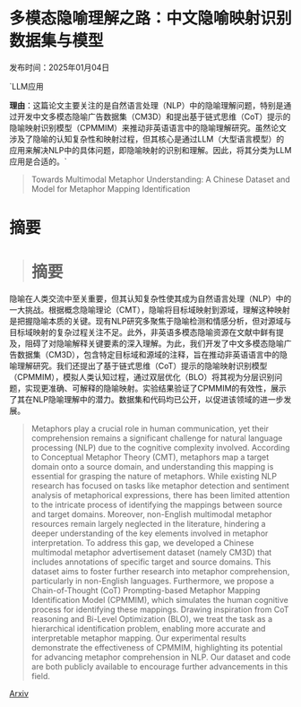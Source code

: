 # 多模态隐喻理解之路：中文隐喻映射识别数据集与模型

发布时间：2025年01月04日

`LLM应用

**理由**：这篇论文主要关注的是自然语言处理（NLP）中的隐喻理解问题，特别是通过开发中文多模态隐喻广告数据集（CM3D）和提出基于链式思维（CoT）提示的隐喻映射识别模型（CPMMIM）来推动非英语语言中的隐喻理解研究。虽然论文涉及了隐喻的认知复杂性和映射过程，但其核心是通过LLM（大型语言模型）的应用来解决NLP中的具体问题，即隐喻映射的识别和理解。因此，将其分类为LLM应用是合适的。`

> Towards Multimodal Metaphor Understanding: A Chinese Dataset and Model for Metaphor Mapping Identification

# 摘要

> # 摘要
隐喻在人类交流中至关重要，但其认知复杂性使其成为自然语言处理（NLP）中的一大挑战。根据概念隐喻理论（CMT），隐喻将目标域映射到源域，理解这种映射是把握隐喻本质的关键。现有NLP研究多聚焦于隐喻检测和情感分析，但对源域与目标域映射的复杂过程关注不足。此外，非英语多模态隐喻资源在文献中鲜有提及，阻碍了对隐喻解释关键要素的深入理解。为此，我们开发了中文多模态隐喻广告数据集（CM3D），包含特定目标域和源域的注释，旨在推动非英语语言中的隐喻理解研究。我们还提出了基于链式思维（CoT）提示的隐喻映射识别模型（CPMMIM），模拟人类认知过程，通过双层优化（BLO）将其视为分层识别问题，实现更准确、可解释的隐喻映射。实验结果验证了CPMMIM的有效性，展示了其在NLP隐喻理解中的潜力。数据集和代码均已公开，以促进该领域的进一步发展。

> Metaphors play a crucial role in human communication, yet their comprehension remains a significant challenge for natural language processing (NLP) due to the cognitive complexity involved. According to Conceptual Metaphor Theory (CMT), metaphors map a target domain onto a source domain, and understanding this mapping is essential for grasping the nature of metaphors. While existing NLP research has focused on tasks like metaphor detection and sentiment analysis of metaphorical expressions, there has been limited attention to the intricate process of identifying the mappings between source and target domains. Moreover, non-English multimodal metaphor resources remain largely neglected in the literature, hindering a deeper understanding of the key elements involved in metaphor interpretation. To address this gap, we developed a Chinese multimodal metaphor advertisement dataset (namely CM3D) that includes annotations of specific target and source domains. This dataset aims to foster further research into metaphor comprehension, particularly in non-English languages. Furthermore, we propose a Chain-of-Thought (CoT) Prompting-based Metaphor Mapping Identification Model (CPMMIM), which simulates the human cognitive process for identifying these mappings. Drawing inspiration from CoT reasoning and Bi-Level Optimization (BLO), we treat the task as a hierarchical identification problem, enabling more accurate and interpretable metaphor mapping. Our experimental results demonstrate the effectiveness of CPMMIM, highlighting its potential for advancing metaphor comprehension in NLP. Our dataset and code are both publicly available to encourage further advancements in this field.

[Arxiv](https://arxiv.org/abs/2501.02434)